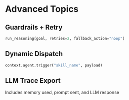# Advanced Topics

## Guardrails + Retry
```python
run_reasoning(goal, retries=2, fallback_action="noop")
```

## Dynamic Dispatch
```python
context.agent.trigger("skill_name", payload)
```

## LLM Trace Export
Includes memory used, prompt sent, and LLM response